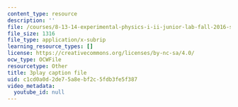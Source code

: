 ```yaml
---
content_type: resource
description: ''
file: /courses/8-13-14-experimental-physics-i-ii-junior-lab-fall-2016-spring-2017/c1cd0a0d2de75a8ebf2c5fdb3fe5f387_bHTpiafiYsY.vtt
file_size: 1316
file_type: application/x-subrip
learning_resource_types: []
license: https://creativecommons.org/licenses/by-nc-sa/4.0/
ocw_type: OCWFile
resourcetype: Other
title: 3play caption file
uid: c1cd0a0d-2de7-5a8e-bf2c-5fdb3fe5f387
video_metadata:
  youtube_id: null
---
```

